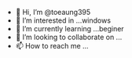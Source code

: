 - 👋 Hi, I’m @toeaung395
- 👀 I’m interested in ...windows
- 🌱 I’m currently learning ...beginer
- 💞️ I’m looking to collaborate on ...
- 📫 How to reach me ...

<!---
toeaung395/toeaung395 is a ✨ special ✨ repository because its `README.md` (this file) appears on your GitHub profile.
You can click the Preview link to take a look at your changes.
--->
